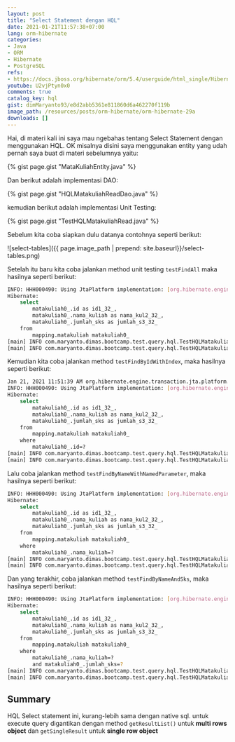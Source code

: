 ```yaml
---
layout: post
title: "Select Statement dengan HQL"
date: 2021-01-21T11:57:38+07:00
lang: orm-hibernate
categories:
- Java
- ORM
- Hibernate
- PostgreSQL
refs: 
- https://docs.jboss.org/hibernate/orm/5.4/userguide/html_single/Hibernate_User_Guide.html#hql
youtube: U2vjPtyn0x0
comments: true
catalog_key: hql
gist: dimMaryanto93/e8d2abb5361e811860d6a462270f119b
image_path: /resources/posts/orm-hibernate/orm-hibernate-29a
downloads: []
---
```


Hai, di materi kali ini saya mau ngebahas tentang Select Statement dengan menggunakan HQL. OK misalnya disini saya menggunakan entity yang udah pernah saya buat di materi sebelumnya yaitu:

{% gist page.gist "MataKuliahEntity.java" %}

Dan berikut adalah implementasi DAO:

{% gist page.gist "HQLMatakuliahReadDao.java" %}

kemudian berikut adalah implementasi Unit Testing: 

{% gist page.gist "TestHQLMatakuliahRead.java" %}

Sebelum kita coba siapkan dulu datanya contohnya seperti berikut:

![select-tables]({{ page.image_path | prepend: site.baseurl}}/select-tables.png)

Setelah itu baru kita coba jalankan method unit testing `testFindAll` maka hasilnya seperti berikut:

```bash
INFO: HHH000490: Using JtaPlatform implementation: [org.hibernate.engine.transaction.jta.platform.internal.NoJtaPlatform]
Hibernate: 
    select
        matakuliah0_.id as id1_32_,
        matakuliah0_.nama_kuliah as nama_kul2_32_,
        matakuliah0_.jumlah_sks as jumlah_s3_32_ 
    from
        mapping.matakuliah matakuliah0_
[main] INFO com.maryanto.dimas.bootcamp.test.query.hql.TestHQLMatakuliahRead - data: [MataKuliahEntity(id=79c06b62-e70c-41f3-b42d-3aa63ab8d366, nama=Pemograman Java 1, sks=3), MataKuliahEntity(id=733be4ef-20fb-4d16-bbfe-b4b6c31ee8d3, nama=SKRIPSI, sks=6)]
[main] INFO com.maryanto.dimas.bootcamp.test.query.hql.TestHQLMatakuliahRead - destroy hibernate session!
```

Kemudian kita coba jalankan method `testFindByIdWithIndex`, maka hasilnya seperti berikut:

```bash
Jan 21, 2021 11:51:39 AM org.hibernate.engine.transaction.jta.platform.internal.JtaPlatformInitiator initiateService
INFO: HHH000490: Using JtaPlatform implementation: [org.hibernate.engine.transaction.jta.platform.internal.NoJtaPlatform]
Hibernate: 
    select
        matakuliah0_.id as id1_32_,
        matakuliah0_.nama_kuliah as nama_kul2_32_,
        matakuliah0_.jumlah_sks as jumlah_s3_32_ 
    from
        mapping.matakuliah matakuliah0_ 
    where
        matakuliah0_.id=?
[main] INFO com.maryanto.dimas.bootcamp.test.query.hql.TestHQLMatakuliahRead - data: MataKuliahEntity(id=79c06b62-e70c-41f3-b42d-3aa63ab8d366, nama=Pemograman Java 1, sks=3)
[main] INFO com.maryanto.dimas.bootcamp.test.query.hql.TestHQLMatakuliahRead - destroy hibernate session!
```

Lalu coba jalankan method `testFindByNameWithNamedParameter`, maka hasilnya seperti berikut:

```bash
INFO: HHH000490: Using JtaPlatform implementation: [org.hibernate.engine.transaction.jta.platform.internal.NoJtaPlatform]
Hibernate: 
    select
        matakuliah0_.id as id1_32_,
        matakuliah0_.nama_kuliah as nama_kul2_32_,
        matakuliah0_.jumlah_sks as jumlah_s3_32_ 
    from
        mapping.matakuliah matakuliah0_ 
    where
        matakuliah0_.nama_kuliah=?
[main] INFO com.maryanto.dimas.bootcamp.test.query.hql.TestHQLMatakuliahRead - data: [MataKuliahEntity(id=733be4ef-20fb-4d16-bbfe-b4b6c31ee8d3, nama=SKRIPSI, sks=6)]
[main] INFO com.maryanto.dimas.bootcamp.test.query.hql.TestHQLMatakuliahRead - destroy hibernate session!
```

Dan yang terakhir, coba jalankan method `testFindByNameAndSks`, maka hasilnya seperti berikut:

```bash
INFO: HHH000490: Using JtaPlatform implementation: [org.hibernate.engine.transaction.jta.platform.internal.NoJtaPlatform]
Hibernate: 
    select
        matakuliah0_.id as id1_32_,
        matakuliah0_.nama_kuliah as nama_kul2_32_,
        matakuliah0_.jumlah_sks as jumlah_s3_32_ 
    from
        mapping.matakuliah matakuliah0_ 
    where
        matakuliah0_.nama_kuliah=? 
        and matakuliah0_.jumlah_sks=?
[main] INFO com.maryanto.dimas.bootcamp.test.query.hql.TestHQLMatakuliahRead - data: [MataKuliahEntity(id=733be4ef-20fb-4d16-bbfe-b4b6c31ee8d3, nama=SKRIPSI, sks=6)]
[main] INFO com.maryanto.dimas.bootcamp.test.query.hql.TestHQLMatakuliahRead - destroy hibernate session!
```

## Summary

HQL Select statement ini, kurang-lebih sama dengan native sql. untuk execute query digantikan dengan method `getResultList()` untuk **multi rows object** dan `getSingleResult` untuk **single row object**